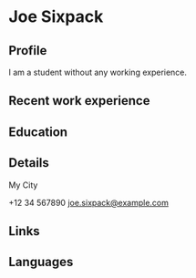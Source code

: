 # Joe Sixpack

## Profile

I am a student without any working experience.


## Recent work experience

## Education

## Details

My City


+12 34 567890
[joe.sixpack@example.com](mailto:joe.sixpack@example.com)


## Links

## Languages

